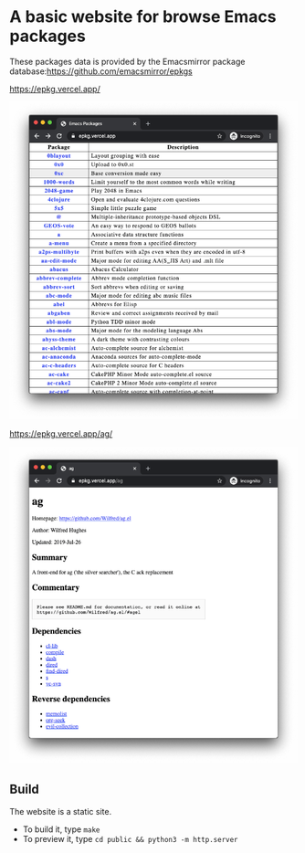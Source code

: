 # A basic website for browse Emacs packages

These packages data is provided by the Emacsmirror package database:https://github.com/emacsmirror/epkgs

https://epkg.vercel.app/

![screen shot of the homepage](homepage.png)

https://epkg.vercel.app/ag/

![screen shot of the ag package](ag.png)

## Build

The website is a static site.

- To build it, type `make`
- To preview it, type `cd public && python3 -m http.server`
